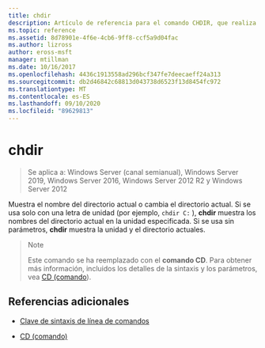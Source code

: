```yaml
---
title: chdir
description: Artículo de referencia para el comando CHDIR, que realiza las mismas acciones que el comando CD.
ms.topic: reference
ms.assetid: 8d78901e-4f6e-4cb6-9ff8-ccf5a9d04fac
ms.author: lizross
author: eross-msft
manager: mtillman
ms.date: 10/16/2017
ms.openlocfilehash: 4436c1913558ad296bcf347fe7deecaeff24a313
ms.sourcegitcommit: db2d46842c68813d043738d6523f13d8454fc972
ms.translationtype: MT
ms.contentlocale: es-ES
ms.lasthandoff: 09/10/2020
ms.locfileid: "89629813"
---
```

# <a name="chdir"></a>chdir

> Se aplica a: Windows Server (canal semianual), Windows Server 2019, Windows Server 2016, Windows Server 2012 R2 y Windows Server 2012

Muestra el nombre del directorio actual o cambia el directorio actual. Si se usa solo con una letra de unidad (por ejemplo, `chdir C:` ), **chdir** muestra los nombres del directorio actual en la unidad especificada. Si se usa sin parámetros, **chdir** muestra la unidad y el directorio actuales.

> > [!NOTE]
> Este comando se ha reemplazado con el **comando CD**. Para obtener más información, incluidos los detalles de la sintaxis y los parámetros, vea [CD (comando](cd.md)).

## <a name="additional-references"></a>Referencias adicionales

- [Clave de sintaxis de línea de comandos](command-line-syntax-key.md)

- [CD (comando)](cd.md)
